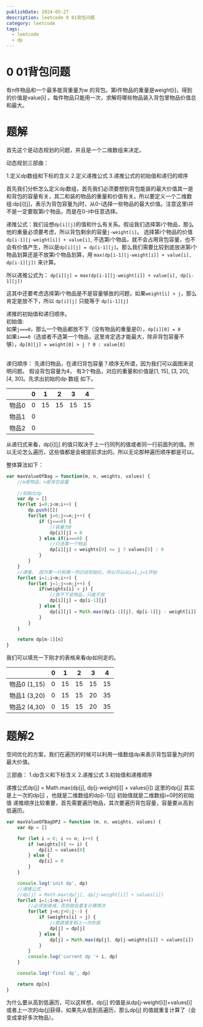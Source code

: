 ```yaml
---
publishDate: 2024-05-27
description: leetcode 0 01背包问题
category: leetcode
tags:
  - leetcode
  - dp
---
```


# 0 01背包问题

有n件物品和一个最多能背重量为w 的背包。第i件物品的重量是weight[i]，得到的价值是value[i] 。每件物品只能用一次，求解将哪些物品装入背包里物品价值总和最大。

# 题解

首先这个是动态规划的问题，并且是一个二维数组来决定。

动态规划三部曲：

1.定义dp数组和下标的含义
2.定义递推公式
3.递推公式的初始值和递归的顺序

首先我们分析怎么定义dp数组，首先我们必须要想到背包能装的最大价值其一是和背包的容量有关，其二和装的物品的重量和价值有关。所以要定义一个二维数组:dp[i][j]，表示为背包容量为j时，从0-i选择一些物品的最大价值。注意这里i并不是一定要取第i个物品，而是在0-i中任意选择。

递推公式：我们设想`dp[i][j]`的值和什么有关系。假设我们选择第i个物品，那么他的重量必须要考虑，所以背包剩余的容量`j-weight[i]`。 选择第i个物品的价值 `dp[i-1][j-weight[i]] + value[i]`, 不选第i个物品，就不会占用背包容量，也不会有价值产生，所以是`dp[i][j] = dp[i-1][j]`。那么我们需要比较到底放进第i个物品划算还是不放第i个物品划算，用 `max(dp[i-1][j-weight[i]] + value[i], dp[i-1][j])` 来计算。

所以递推公式为： `dp[i][j] = max(dp[i-1][j-weight[i]] + value[i], dp[i-1][j])`

这其中还要考虑选择第i个物品是不是容量够放的问题，如果`weight[i] > j`，那么肯定是放不下，所以 `dp[i][j]` 只能等于 `dp[i-1][j]`

递推的初始值和递归顺序。
<br/>
初始值:
<br/>
如果`j===0`，那么一个物品都放不下（没有物品的重量是0），`dp[i][0] = 0`
<br/>
如果`i===0`（选或者不选第一个物品，这里肯定选才能最大，除非背包容量不够），`dp[0][j] = weight[0] > j ? 0 : value[0]`

<br/>
递归顺序：
先递归物品，在递归背包容量？顺序无所谓，因为我们可以画图来说明问题。
假设背包容量为4， 有3个物品，对应的重量和价值是[1, 15], [3, 20], [4, 30]。先求出初始的dp 数组 如下。

|   | 0  |  1 |  2 |  3 |  4 | 
|---|---|---|---|---|---|
|物品0| 0| 15 | 15 | 15 | 15 |
|物品1| 0|  |  | | |
|物品2| 0|  |  | | |

从递归式来看，dp[i][j] 的值只取决于上一行同列的值或者同一行前面列的值。所以无论怎么遍历，这些值都是会被提前求出的。所以无论那种遍历顺序都是可以。

整体算法如下：

```javascript
var maxValueOfBag = function(m, n, weights, values) {
    //m是物品，n是背包容量
    
    //初始化dp
    var dp = []
    for(let i=0;i<m;i++) {
        dp.push([])
        for(let j=0;j<=n;j++) {
            if (j===0) {
                //容量为0
                dp[i][j] = 0
            } else if(i===0) {
                //只选第一个物品
                dp[i][j] = weights[0] <= j ? values[0] : 0
            }
        }
    }
    //递推， 因为第一行和第一列已经初始化，所以可以从i=1,j=1开始
    for(let i=1;i<m;i++) {
        for(let j=1;j<=n;j++) {
            if(weights[i] > j) {
                //放不下该物品，只能不放
                dp[i][j] = dp[i-1][j]
            } else {
                dp[i][j] = Math.max(dp[i-1][j], dp[i-1][j - weight[i]] + values[i])
            }
        }
    }

    return dp[m-1][n]
}
```

我们可以填充一下刚才的表格来看dp如何走的。

|   | 0  |  1 |  2 |  3 |  4 | 
|---|---|---|---|---|---|
|物品0 (1,15)| 0| 15 | 15 | 15 | 15 |
|物品1 (3,20)| 0| 15 | 15 | 20 | 35 |
|物品2 (4,30)| 0| 15 | 15 | 20 | 35 |


# 题解2

空间优化的方案，我们在遍历的时候可以利用一维数组dp来表示背包容量为j时的最大价值。

三部曲：
1.dp含义和下标含义
2.递推公式
3.初始值和递推顺序

递推公式dp[j] = Math.max(dp[j], dp[j-weight[i]] + values[i]) 这里的dp[j] 其实是上一次的dp[j] ，也就是二维数组的dp[i-1][j]
初始值就是二维数组i=0时的初始值
递推顺序比较重要，首先需要遍历物品，其次要遍历背包容量，容量要从高到低遍历。


```javascript
var maxValueOfBagDP2 = function (m, n, weights, values) {
    var dp = []

    for (let i = 0; i <= n; i++) {
        if (weights[0] <= i) {
            dp[i] = values[0]
        } else {
            dp[i] = 0
        }
    }

    console.log('init dp', dp)
    //递推公式
    //dp[j] = Math.max(dp[j], dp[j-weight[i]] + values[i])
    for(let i=1;i<m;i++) {
        //必须按递减，否则就会重复计算两次
        for(let j=n;j>0;j--) {
            if (weights[i] > j) {
                //就直接复制上一次的值
                dp[j] = dp[j]
            } else {
                dp[j] = Math.max(dp[j], dp[j-weights[i]] + values[i])
            }
        }
        console.log('current dp '+ i, dp)
    }

    console.log('final dp', dp)

    return dp[n]
}
```

为什么要从高到低遍历，可以这样想，dp[j] 的值是从dp[j-weight[i]]+values[i]或者上一次的dp[j]获得，如果先从低到高遍历，那么dp[j] 的值就重复计算了（会变成拿好多次物品）。
